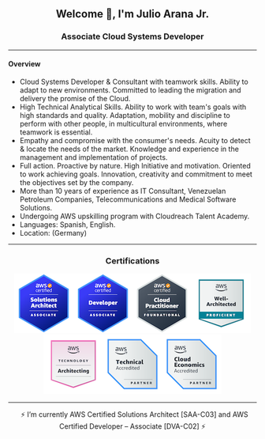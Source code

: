 &nbsp;
<h2 align="center">Welcome 👋, I'm Julio Arana Jr.</h2>

<h3 align="center">Associate Cloud Systems Developer</h3>
<hr align="center" size="6" width="100%"  color="green"></hr>

#### **Overview**
- Cloud Systems Developer & Consultant with teamwork skills. Ability to adapt to new environments. Committed to leading the migration and delivery the promise of the Cloud.
- High Technical Analytical Skills. Ability to work with team's goals with high standards and quality. Adaptation, mobility and discipline to perform with other people, in multicultural environments, where teamwork is essential.
- Empathy and compromise with the consumer's needs. Acuity to detect &  locate the needs of the market. Knowledge and experience in the management and implementation of projects.
- Full action. Proactive by nature. High Initiative and motivation.  Oriented to work achieving goals. Innovation, creativity and commitment to meet the objectives set by the company.
- More than 10 years of experience as IT Consultant, Venezuelan Petroleum Companies, Telecommunications and Medical Software Solutions.
- Undergoing AWS upskilling program with Cloudreach Talent Academy.
- Languages: Spanish, English.
- Location: (Germany)

<hr align="center" size="6" width="100%"  color="green"></hr>
<h3 align="center">Certifications</h3>
<div align="center"><img src=https://github.com/julioaranajr/julioaranajr/blob/main/aws-certified-saa-120x120.png><img src=https://github.com/julioaranajr/julioaranajr/blob/main/aws-certified-developer-associate-120x120.png><img src=https://github.com/julioaranajr/julioaranajr/blob/main/aws-certified-cloud-practitioner-120x120.png><img src=https://github.com/julioaranajr/julioaranajr/blob/60de09c683b6fbf042fb621caaef804113884967/well-architected-proficient.png><img src=https://github.com/julioaranajr/julioaranajr/blob/45b3abbd882f5260ba7ced9ae0a0efbf2c637435/aws-learning-architecting.png><img src=https://github.com/julioaranajr/julioaranajr/blob/main/aws-partner-accreditation-technical-120x120.png><img src=https://github.com/julioaranajr/julioaranajr/blob/main/aws-partner-cloud-economics-accreditation-120x120.png><div/>
<hr align="center" size="6" width="100%"  color="green"></hr>
&nbsp;
⚡ I’m currently AWS Certified Solutions Architect [SAA-C03] and AWS Certified Developer – Associate [DVA-C02]  ⚡
